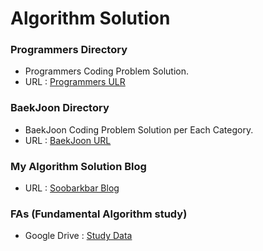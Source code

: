 # Algorithm Solution

### Programmers Directory
- Programmers Coding Problem Solution.  
- URL : [Programmers ULR](https://programmers.co.kr/learn/challenges)

### BaekJoon Directory
- BaekJoon Coding Problem Solution per Each Category.  
- URL : [BaekJoon URL](https://www.acmicpc.net/)

### My Algorithm Solution Blog
- URL : [Soobarkbar Blog](https://soobarkbar.tistory.com/category/Algorithm)

### FAs (Fundamental Algorithm study)
- Google Drive : [Study Data](https://docs.google.com/spreadsheets/d/1kCBttUab8avjl79hWdkAJKsj28cy7K3siyC3kuQwgbw/edit#gid=608074573)
